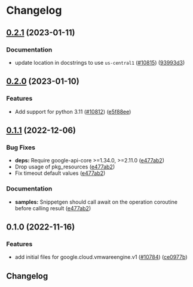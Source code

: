 # Changelog

## [0.2.1](https://github.com/googleapis/google-cloud-python/compare/google-cloud-vmwareengine-v0.2.0...google-cloud-vmwareengine-v0.2.1) (2023-01-11)


### Documentation

* update location in docstrings to use `us-central1` ([#10815](https://github.com/googleapis/google-cloud-python/issues/10815)) ([93993d3](https://github.com/googleapis/google-cloud-python/commit/93993d3ff50ea61206dd9f5db348285f9f9e49be))

## [0.2.0](https://github.com/googleapis/google-cloud-python/compare/google-cloud-vmwareengine-v0.1.1...google-cloud-vmwareengine-v0.2.0) (2023-01-10)


### Features

* Add support for python 3.11 ([#10812](https://github.com/googleapis/google-cloud-python/issues/10812)) ([e5f88ee](https://github.com/googleapis/google-cloud-python/commit/e5f88eebd47c677850d61ddc3774532723f5505e))

## [0.1.1](https://github.com/googleapis/google-cloud-python/compare/google-cloud-vmwareengine-v0.1.0...google-cloud-vmwareengine-v0.1.1) (2022-12-06)


### Bug Fixes

* **deps:** Require google-api-core &gt;=1.34.0, >=2.11.0  ([e477ab2](https://github.com/googleapis/google-cloud-python/commit/e477ab2581f44b540051dd201b9f543a30044833))
* Drop usage of pkg_resources ([e477ab2](https://github.com/googleapis/google-cloud-python/commit/e477ab2581f44b540051dd201b9f543a30044833))
* Fix timeout default values ([e477ab2](https://github.com/googleapis/google-cloud-python/commit/e477ab2581f44b540051dd201b9f543a30044833))


### Documentation

* **samples:** Snippetgen should call await on the operation coroutine before calling result ([e477ab2](https://github.com/googleapis/google-cloud-python/commit/e477ab2581f44b540051dd201b9f543a30044833))

## 0.1.0 (2022-11-16)


### Features

* add initial files for google.cloud.vmwareengine.v1 ([#10784](https://github.com/googleapis/google-cloud-python/issues/10784)) ([ce0977b](https://github.com/googleapis/google-cloud-python/commit/ce0977b9308edf91fe268a233bbb059dec12aa8d))

## Changelog
